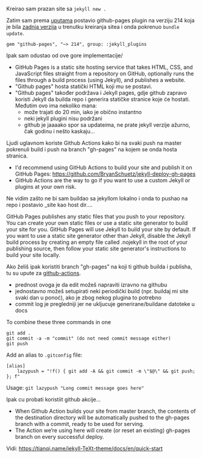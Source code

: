 Kreirao sam prazan site sa `jekyll new .`

Zatim sam prema [uputama][instructions] postavio github-pages plugin na verziju 214 koja je bila [zadnja verzija][gp-version] u trenutku kreiranja sitea i onda pokrenuo `bundle update`.

```
gem "github-pages", "~> 214", group: :jekyll_plugins
```

Ipak sam odustao od ove gore implementacije/

 * GitHub Pages is a static site hosting service that takes HTML, CSS, and JavaScript files straight from a repository on GitHub, optionally runs the files through a build process (using Jekyll), and publishes a website. 
 * "Github pages" hosta statički HTML koji mu se postavi. 
 * "Github pages" također podržava i Jekyll pages, gdje github zapravo koristi Jekyll da builda repo i generira statičke stranice koje će hostati. Međutim ovo ima nekoliko mana:
	- može trajati do 20 min, iako je obično instantno
	- neki jekyll plugini nisu podržani
	- github je jaaaako spor sa updateima, ne prate jekyll verzije ažurno, čak godinu i nešto kaskaju…

Ljudi uglavnom koriste Github Actions kako bi na svaki push na master pokrenuli build i push na branch "gh-pages" na kojem se onda hosta stranica. 
 * I'd recommend using GitHub Actions to build your site and publish it on GitHub Pages: https://github.com/BryanSchuetz/jekyll-deploy-gh-pages
 * GitHub Actions are the way to go if you want to use a custom Jekyll or plugins at your own risk.

Ne vidim zašto ne bi sam buildao sa jekyllom lokalno i onda to pushao na repo i postavio _site kao host dir....


GitHub Pages publishes any static files that you push to your repository. You can create your own static files or use a static site generator to build your site for you. 
GitHub Pages will use Jekyll to build your site by default. If you want to use a static site generator other than Jekyll, disable the Jekyll build process by creating an empty file called .nojekyll in the root of your publishing source, then follow your static site generator's instructions to build your site locally.

Ako želiš ipak koristiti branch "gh-pages" na koji ti github builda i publisha, tu su upute za [github-actions][github-actions].
 * prednost ovoga je da edit možeš napraviti izravno na githubu
 * jednostavno možeš setupirati neki periodički build (npr. buildaj mi site svaki dan u ponoć), ako je zbog nekog plugina to potrebno
 * commit log je pregledniji jer ne ukljucuje generirane/buildane datoteke u docs

To combine these three commands in one
```
git add .
git commit -a -m "commit" (do not need commit message either)
git push
```
Add an alias to `.gitconfig` file:
```
[alias]
    lazypush = "!f() { git add -A && git commit -m \"$@\" && git push; }; f"
```


Usage: `git lazypush "Long commit message goes here"`



Ipak cu probati koristiit github akcije...
 * When Github Action builds your site from master branch, the contents of the destination directory will be automatically pushed to the gh-pages branch with a commit, ready to be used for serving.
 * The Action we’re using here will create (or reset an existing) gh-pages branch on every successful deploy.



Vidi: https://tianqi.name/jekyll-TeXt-theme/docs/en/quick-start

[instructions]: https://docs.github.com/en/pages/setting-up-a-github-pages-site-with-jekyll/creating-a-github-pages-site-with-jekyll#creating-a-repository-for-your-site
[gp-version]: https://pages.github.com/versions/
[github-actions]: https://jekyllrb.com/docs/continuous-integration/github-actions/